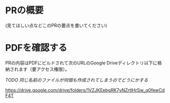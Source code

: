 # PRの概要
(見てほしい点などこのPRの要点を書いてください)


# PDFを確認する
PRの内容はPDFにビルドされて次のURLのGoogle Driveディレクトリ以下に格納されます（要アクセス権限）。

*TODO 同じ名前のファイルが何個も作成されてしまうのでどうにかする*

https://drive.google.com/drive/folders/1VZJKEebgRK7yNZrtlHrSw_q0fewCdF4T
